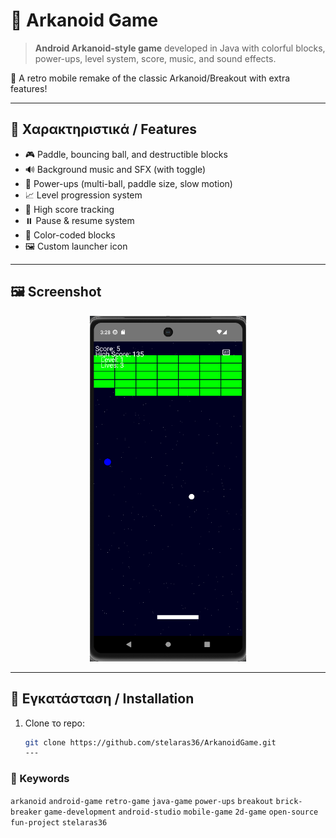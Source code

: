 # 🧱 Arkanoid Game

> **Android Arkanoid-style game** developed in Java with colorful blocks, power-ups, level system, score, music, and sound effects.

📱 A retro mobile remake of the classic Arkanoid/Breakout with extra features!

---

## 🧩 Χαρακτηριστικά / Features

- 🎮 Paddle, bouncing ball, and destructible blocks  
- 🔊 Background music and SFX (with toggle)  
- 🌈 Power-ups (multi-ball, paddle size, slow motion)  
- 📈 Level progression system  
- 💾 High score tracking  
- ⏸️ Pause & resume system  
- 🧱 Color-coded blocks  
- 🖼️ Custom launcher icon  

---

## 🖼️ Screenshot

<p align="center">
  <img src="screenshots/gameplay.png" width="250" />
</p>

---

## 🚀 Εγκατάσταση / Installation

1. Clone το repo:
   ```bash
   git clone https://github.com/stelaras36/ArkanoidGame.git
   ---

### 🔑 Keywords
`arkanoid` `android-game` `retro-game` `java-game` `power-ups` `breakout` `brick-breaker` `game-development` `android-studio` `mobile-game` `2d-game` `open-source` `fun-project` `stelaras36`


